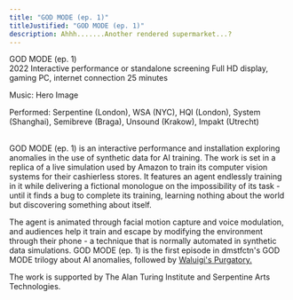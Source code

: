 ```yaml
---
title: "GOD MODE (ep. 1)"
titleJustified: "GOD MODE (ep. 1)"
description: Ahhh.......Another rendered supermarket...?
---
```


GOD MODE (ep. 1)<span class="dc-hide-on-large"><br>2022</span>
Interactive performance or standalone screening
Full HD display, gaming PC, internet connection
25 minutes

Music: Hero Image

Performed: Serpentine (London), WSA (NYC), HQI (London), System (Shanghai), Semibreve (Braga), Unsound (Krakow), Impakt (Utrecht)<span class="dc-hide-on-large"><br><br></span>

GOD MODE (ep. 1) is an interactive performance and installation exploring anomalies in the use of synthetic data for AI training. The work is set in a replica of a live simulation used by Amazon to train its computer vision systems for their cashierless stores. It features an agent endlessly training in it while delivering a fictional monologue on the impossibility of its task - until it finds a bug to complete its training, learning nothing about the world but discovering something about itself.

The agent is animated through facial motion capture and voice modulation, and audiences help it train and escape by modifying the environment through their phone - a technique that is normally automated in synthetic data simulations. GOD MODE (ep. 1) is the first episode in dmstfctn's GOD MODE trilogy about AI anomalies, followed by <a href="https://dmstfctn.net/related-matters/waluigi-s-purgatory/" target="_blank">Waluigi's Purgatory.</a>

The work is supported by The Alan Turing Institute and Serpentine Arts Technologies.